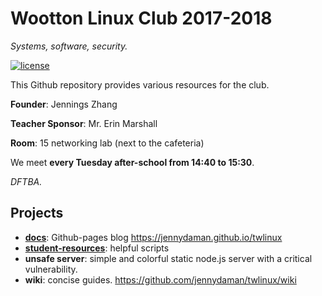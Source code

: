 # Wootton Linux Club 2017-2018

*Systems, software, security.*

[![license](https://img.shields.io/github/license/jennydaman/twlinux.svg)](https://github.com/jennydaman/twlinux/blob/master/UNLICENSE)

This Github repository provides various resources for the club.

**Founder**: Jennings Zhang

**Teacher Sponsor**: Mr. Erin Marshall

**Room**: 15 networking lab (next to the cafeteria)

We meet **every Tuesday after-school from 14:40 to 15:30**.

*DFTBA.*

## Projects

- [**docs**](https://github.com/jennydaman/twlinux/tree/master/docs): Github-pages blog https://jennydaman.github.io/twlinux
- [**student-resources**](https://github.com/jennydaman/twlinux/tree/master/student_resources): helpful scripts
- **unsafe server**: simple and colorful static node.js server with a critical vulnerability.
- **wiki**: concise guides. https://github.com/jennydaman/twlinux/wiki
